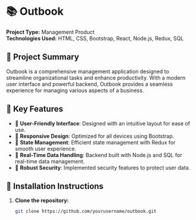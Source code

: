 ﻿# 📚 Outbook

**Project Type:** Management Product  
**Technologies Used:** HTML, CSS, Bootstrap, React, Node.js, Redux, SQL

## 🌟 Project Summary

Outbook is a comprehensive management application designed to streamline organizational tasks and enhance productivity. With a modern user interface and powerful backend, Outbook provides a seamless experience for managing various aspects of a business.

## 🔑 Key Features

- 🔹 **User-Friendly Interface**: Designed with an intuitive layout for ease of use.
- 🔹 **Responsive Design**: Optimized for all devices using Bootstrap.
- 🔹 **State Management**: Efficient state management with Redux for smooth user experience.
- 🔹 **Real-Time Data Handling**: Backend built with Node.js and SQL for real-time data management.
- 🔹 **Robust Security**: Implemented security features to protect user data.

## 🚀 Installation Instructions





1. **Clone the repository:**
   ```bash
   git clone https://github.com/yourusername/outbook.git
     
